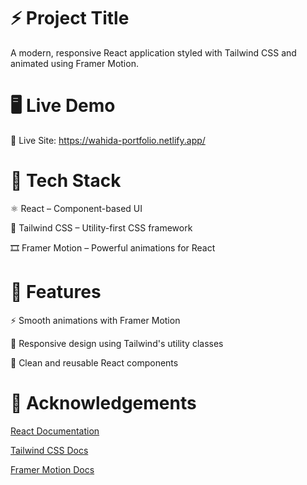 # ⚡ Project Title
A modern, responsive React application styled with Tailwind CSS and animated using Framer Motion.

# 🖥️ Live Demo
🔗 Live Site: https://wahida-portfolio.netlify.app/

# 🚀 Tech Stack
⚛️ React – Component-based UI

🎨 Tailwind CSS – Utility-first CSS framework

🎞️ Framer Motion – Powerful animations for React

# 🧩 Features
⚡ Smooth animations with Framer Motion

📱 Responsive design using Tailwind's utility classes

🧼 Clean and reusable React components

# 🙏 Acknowledgements

[React Documentation](https://react.dev/)

[Tailwind CSS Docs](https://tailwindcss.com)

[Framer Motion Docs](https://motion.dev/)
